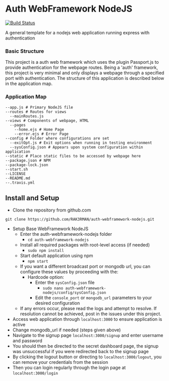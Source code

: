 # Auth WebFramework NodeJS
[![Build Status](https://travis-ci.org/RAK3RMAN/auth-webframework-nodejs.svg?branch=master)](https://travis-ci.org/RAK3RMAN/auth-webframework-nodejs)

A general template for a nodejs web application running express with authentication

### Basic Structure
This project is a auth web framework which uses the plugin Passport.js to provide authentication for the webpage routes. Being a 'auth' framework, this project is very minimal and only displays a webpage through a specified port with authentication. The structure of this application is described below in the application map.

### Application Map
```
--app.js # Primary NodeJS file
--routes # Routes for views
  --mainRoutes.js
--views # Components of webpage, HTML
  --pages
    --home.ejs # Home Page
    --error.ejs # Error Page
--config # Folder where configurations are set
  --exitOpt.js # Exit options when running in testing environment
  --sysConfig.json # Appears upon system configuration within application
--static # Place static files to be accessed by webpage here
--package.json # NPM 
--package-lock.json
--start.sh
--LICENSE
--README.md
--.travis.yml
```

## Install and Setup
- Clone the repository from github.com
```
git clone https://github.com/RAK3RMAN/auth-webframework-nodejs.git
```
- Setup Base WebFramework NodeJS
    - Enter the auth-webframework-nodejs folder
        - `cd auth-webframework-nodejs`
    - Install all required packages with root-level access (if needed)
        - `sudo npm install`    
    - Start default application using npm
        - `npm start`
    - If you want a different broadcast port or mongodb url, you can configure these values by proceeding with the:
        - Hardcode option:
            - Enter the `sysConfig.json` file
                - `sudo nano auth-webframework-nodejs/config/sysConfig.json`
            - Edit the `console_port` or `mongodb_url` parameters to your desired configuration
    - If any errors occur, please read the logs and attempt to resolve. If resolution cannot be achieved, post in the issues under this project. 
- Access web application through `localhost:3000` to ensure application is active
- Change mongodb_url if needed (steps given above)
- Navigate to the signup page `localhost:3000/signup` and enter username and password
- You should then be directed to the secret dashboard page, the signup was unsuccessful if you were redirected back to the signup page
- By clicking the logout button or directing to `localhost:3000/logout`, you can remove your credentials from the session
- Then you can login regularly through the login page at `localhost:3000/login`
